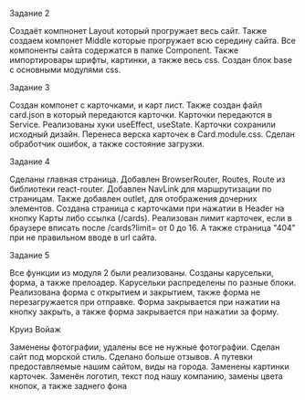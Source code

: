 Задание 2 

Создаёт компнонет Layout который прогружает весь сайт. Также создаем компонет Middle которые прогружает всю середину сайта.
Все компоненты сайта содержатся в папке Component. Также импортировары шрифты, картинки, а также весь css. Создан блок base с основными модулями css.

Задание 3

Создан компонет с карточками, и карт лист. Также создан файл card.json в который передаются карточки. Карточки передаются в Service. Реализованы хуки useEffect, useState. Карточки сохранили исходный дизайн. Перенеса верска карточек в Card.module.css.
Сделан обработчик ошибок, а также состояние загрузки. 

Задание 4

Сделаны главная страница. Добавлен BrowserRouter, Routes, Route из библиотеки react-router. Добавлен NavLink для маршрутизации по страницам. Также добавлен outlet, для отображения дочерних элементов. Создана страница с карточками при нажатии в Header на кнопку Карты либо ссылка (/cards). Реализован лимит карточек, если в браузере вписать после /cards?limit= от 0 до 16. А также страница "404" при не правильном вводе в url сайта.

Задание 5

Все функции из модуля 2 были реализованы. Созданы карусельки, форма, а также прелоадер. Карусельки распределены по разные блоки. Реализована форма с открытием и закрытием, также форма не перезагружается при отправке. Форма закрывается при нажатии на кнопку закрыть, а также форма закрывается при нажатии за форму.

Круиз Войаж

Заменены фотографии, удалены все не нужные фотографии. Сделан сайт под морской стиль. Сделано больше отзывов. А путевки предоставляемые нашим сайтом, виды на города. Заменены картинки карточек. Заменён логотип, текст под нашу компанию, замены цвета кнопок, а также заднего фона